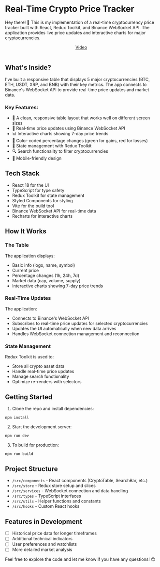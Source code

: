 # Real-Time Crypto Price Tracker

Hey there! 👋 This is my implementation of a real-time cryptocurrency price tracker built with React, Redux Toolkit, and Binance WebSocket API. The application provides live price updates and interactive charts for major cryptocurrencies.
<div align='center'>
<span><a href='https://raw.githubusercontent.com//aka-shinu/XivTech/main/public/demo.mp4'>Video</a></span>
</div>&nbsp;

## What's Inside?

I've built a responsive table that displays 5 major cryptocurrencies (BTC, ETH, USDT, XRP, and BNB) with their key metrics. The app connects to Binance's WebSocket API to provide real-time price updates and market data.

### Key Features:

- 🎨 A clean, responsive table layout that works well on different screen sizes
- 🔄 Real-time price updates using Binance WebSocket API
- 📊 Interactive charts showing 7-day price trends
- 🎯 Color-coded percentage changes (green for gains, red for losses)
- 💾 State management with Redux Toolkit
- 🔍 Search functionality to filter cryptocurrencies
- 📱 Mobile-friendly design

## Tech Stack

- React 18 for the UI
- TypeScript for type safety
- Redux Toolkit for state management
- Styled Components for styling
- Vite for the build tool
- Binance WebSocket API for real-time data
- Recharts for interactive charts

## How It Works

### The Table
The application displays:
- Basic info (logo, name, symbol)
- Current price
- Percentage changes (1h, 24h, 7d)
- Market data (cap, volume, supply)
- Interactive charts showing 7-day price trends

### Real-Time Updates
The application:
- Connects to Binance's WebSocket API
- Subscribes to real-time price updates for selected cryptocurrencies
- Updates the UI automatically when new data arrives
- Handles WebSocket connection management and reconnection

### State Management
Redux Toolkit is used to:
- Store all crypto asset data
- Handle real-time price updates
- Manage search functionality
- Optimize re-renders with selectors

## Getting Started

1. Clone the repo and install dependencies:
```bash
npm install
```

2. Start the development server:
```bash
npm run dev
```

3. To build for production:
```bash
npm run build
```

## Project Structure

- `/src/components` - React components (CryptoTable, SearchBar, etc.)
- `/src/store` - Redux store setup and slices
- `/src/services` - WebSocket connection and data handling
- `/src/types` - TypeScript interfaces
- `/src/utils` - Helper functions and constants
- `/src/hooks` - Custom React hooks

## Features in Development

- [ ] Historical price data for longer timeframes
- [ ] Additional technical indicators
- [ ] User preferences and watchlists
- [ ] More detailed market analysis

Feel free to explore the code and let me know if you have any questions! 😊 